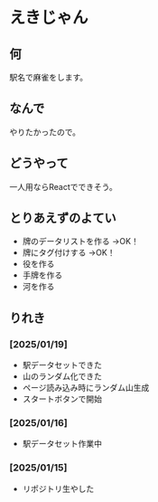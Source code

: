 # えきじゃん

## 何

駅名で麻雀をします。

## なんで

やりたかったので。

## どうやって

一人用ならReactでできそう。

## とりあえずのよてい

- 牌のデータリストを作る →OK！
- 牌にタグ付けする →OK！
- 役を作る
- 手牌を作る
- 河を作る

## りれき

### [2025/01/19]

- 駅データセットできた
- 山のランダム化できた
- ページ読み込み時にランダム山生成
- スタートボタンで開始

### [2025/01/16]

- 駅データセット作業中

### [2025/01/15]

- リポジトリ生やした
